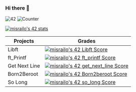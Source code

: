### Hi there 👋

![42](https://badgen.net/badge/Born2Code/misrailo/blue?cache=86400&icon=https://meta.intra.42.fr/assets/42_logo-7dfc9110a5319a308863b96bda33cea995046d1731cebb735e41b16255106c12.svg)
![Counter](https://komarev.com/ghpvc/?username=libraab&color=blue)

[![misrailo's 42 stats](https://badge42.vercel.app/api/v2/cl4r4qvds002509miya23lhci/stats?cursusId=21&coalitionId=122)](https://github.com/JaeSeoKim/badge42)

|Projects|Grades|
|---	|---	|
|Libft|[![misrailo's 42 Libft Score](https://badge42.vercel.app/api/v2/cl4r4qvds002509miya23lhci/project/2389062)](https://github.com/JaeSeoKim/badge42)|
|ft_Printf|[![misrailo's 42 ft_printf Score](https://badge42.vercel.app/api/v2/cl4r4qvds002509miya23lhci/project/2468508)](https://github.com/JaeSeoKim/badge42)|
|Get Next Line|[![misrailo's 42 get_next_line Score](https://badge42.vercel.app/api/v2/cl4r4qvds002509miya23lhci/project/2488458)](https://github.com/JaeSeoKim/badge42)|
|Born2Beroot|[![misrailo's 42 Born2beroot Score](https://badge42.vercel.app/api/v2/cl4r4qvds002509miya23lhci/project/2507809)](https://github.com/JaeSeoKim/badge42)|
|So Long|[![misrailo's 42 so_long Score](https://badge42.vercel.app/api/v2/cl4r4qvds002509miya23lhci/project/2591090)](https://github.com/JaeSeoKim/badge42)|

<!--
**ma1iik/ma1iik** is a ✨ _special_ ✨ repository because its `README.md` (this file) appears on your GitHub profile.

Here are some ideas to get you started:

- 🔭 I’m currently working on ...
- 🌱 I’m currently learning ...
- 👯 I’m looking to collaborate on ...
- 🤔 I’m looking for help with ...
- 💬 Ask me about ...
- 📫 How to reach me: ...
- 😄 Pronouns: ...
- ⚡ Fun fact: ...
-->
